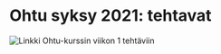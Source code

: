 # Ohtu syksy 2021: tehtavat

![Linkki Ohtu-kurssin viikon 1 tehtäviin](https://github.com/katriryt/ohtu-2021-viikko1.git)

